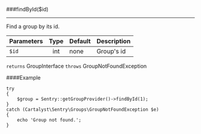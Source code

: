 <a id="findById"></a>
###findById($id)

----------

Find a group by its id.

Parameters                   | Type            | Default       | Description
:--------------------------- | :-------------: | :------------ | :--------------
`$id`                        | int             | none          | Group's id

`returns` GroupInterface
`throws`  GroupNotFoundException

####Example

	try
	{
		$group = Sentry::getGroupProvider()->findById(1);
	}
	catch (Cartalyst\Sentry\Groups\GroupNotFoundException $e)
	{
		echo 'Group not found.';
	}